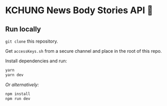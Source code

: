 # KCHUNG News Body Stories API 📰

## Run locally

`git clone` this repository.

Get `accessKeys.sh` from a secure channel and place in the root of this repo.

Install dependencies and run:
```bash
yarn
yarn dev
```
_Or alternatively:_
```bash
npm install
npm run dev
```
